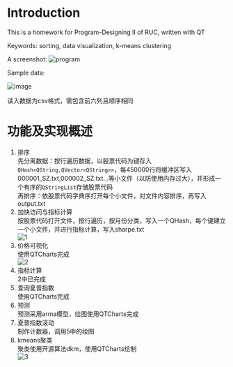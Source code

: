 # Introduction
This is a homework for Program-Designing II of RUC, written with QT    

Keywords: sorting, data visualization, k-means clustering
  
A screenshot:
![program](https://user-images.githubusercontent.com/86883627/172663371-954e4092-1372-4f21-98b9-ba4c43ed82e7.png)  

Sample data:  

![image](https://user-images.githubusercontent.com/86883627/172778910-b779de4d-fc8d-4378-9078-f8075f4e057c.png)

读入数据为csv格式，需包含前六列且顺序相同

# 功能及实现概述  
1. 排序  
先分离数据：按行遍历数据，以股票代码为键存入`QHash<QString,QVector<QString>>`，每450000行将缓冲区写入000001_SZ.txt,000002_SZ.txt...等小文件（以防使用内存过大），并形成一个有序的`QStringList`存储股票代码  
再排序：依股票代码字典序打开每个小文件，对文件内容排序，再写入output.txt  
2. 加快访问与指标计算  
按股票代码打开文件，按行遍历，按月份分类，写入一个QHash，每个键建立一个小文件，并进行指标计算，写入sharpe.txt  
![1](https://user-images.githubusercontent.com/86883627/174461964-95970b68-a128-4bd4-92af-d041350aba77.png)  
3. 价格可视化  
使用QTCharts完成  
![2](https://user-images.githubusercontent.com/86883627/174461972-0509293a-256f-475c-8cfd-7a762b338922.png)
4. 指标计算  
2中已完成  
5. 查询夏普指数  
使用QTCharts完成  
6. 预测  
预测采用arma模型，绘图使用QTCharts完成  
7. 夏普指数滚动  
制作计数器，调用5中的绘图  
8. kmeans聚类  
聚类使用开源算法dkm，使用QTCharts绘制  
![3](https://user-images.githubusercontent.com/86883627/174461976-afcc1216-15ac-4d3d-a013-5f545e1f0412.png)
